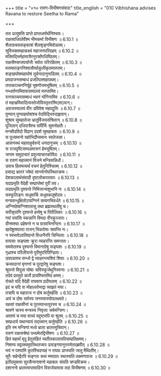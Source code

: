 +++
title = "०१० रावण-विभीषणसंवादः"
title_english = "010 Vibhishana advises Ravana to restore Seetha to Rama"

+++

ततः प्रत्युषसि प्राप्ते प्राप्तधर्मार्थनिश्चयः।  
राक्षसाधिपतेर्वेश्म भीमकर्मा विभीषणः ॥ 6.10.1 ॥   
शैलाग्रचयसङ्काशं शैलशृङ्गमिवोन्नतम्।  
सुविभक्तमहाकक्ष्यं महाजनपरिग्रहम् ॥ 6.10.2 ॥   
मतिमद्भिर्महामात्रैरनुरक्तैरधिष्ठितम्।  
राक्षसैश्चाप्तपर्याप्तैः सर्वतः परिरक्षितम् ॥ 6.10.3 ॥   
मत्तमातङ्गनिश्वासैर्व्याकुलीकृतमारुतम्।  
शङ्खघोषमहाघोषं तूर्यनादानुनादितम् ॥ 6.10.4 ॥   
प्रमदाजनसम्बाधं प्रजल्पितमहापथम्।  
तप्तकाञ्चननिर्यूहं भूषणोत्तमभूषितम् ॥ 6.10.5 ॥   
गन्धर्वाणामिवावासमालयं मरुतामिव।  
रत्नसञ्चयसम्बाधं भवनं भोगिनामिव ॥ 6.10.6 ॥   
तं महाभ्रमिवादित्यस्तेजोविस्तृतरश्मि(मा)वान्।  
अग्रजस्यालयं वीरः प्रविवेश महाद्युतिः ॥ 6.10.7 ॥   
पुण्यान् पुण्याहघोषांश्च वेदविद्भिरुदाहृतान्।  
शुश्राव सुमहातेजा भ्रातुर्विजयसंश्रितान् ॥ 6.10.8 ॥   
पूजितान् दधिपात्रैश्च सर्पिर्भिः सुमनोक्षतैः।  
मन्त्रवैदविदो विप्रान् ददर्श सुमहाबलः ॥ 6.10.9 ॥   
स पूज्यमानो रक्षोभिर्दीप्यमानः स्वतेजसा।  
आसनस्थं महावाहुर्ववन्दे धनदानुजम् ॥ 6.10.10 ॥   
स राजदृष्टिसम्पन्नमासनं हेमभूषितम्।  
जगाम समुदाचारं प्रयुज्याचारकोविदः ॥ 6.10.11 ॥   
स रावणं महात्मानं विजने मन्त्रिसन्निधौ।  
उवाच हितमत्यर्थं वचनं हेतुनिश्चितम् ॥ 6.10.12 ॥   
प्रसाद्य भ्रातरं ज्येष्ठं सान्त्वेनोपस्थितक्रमः।  
देशकालार्थसंवादी दृष्टलोकपरावरः ॥ 6.10.13 ॥   
यदाप्रभृति वैदेही सम्प्राप्तेमां पुरीं तव।  
तदाप्रभृति दृश्यन्ते निमित्तान्यशुभानि नः ॥ 6.10.14 ॥   
सस्फुलिङ्गः सधूमार्चिः सधूमकलुषोदयः।  
मन्त्रसन्धुक्षितोऽप्यग्निर्न सम्यगभिवर्धते ॥ 6.10.15 ॥   
अग्निष्ठेष्वग्निशालासु तथा ब्रह्मस्थलीषु च।  
सरीसृपाणि दृश्यन्ते हव्येषु च पिपीलिकाः ॥ 6.10.16 ॥   
गवां पयांसि स्कन्नानि विमदा वीरकुञ्जराः।  
दीनमश्वाः प्रहेषन्ते न च ग्रासाभिनन्दिनः ॥ 6.10.17 ॥   
खरोष्ट्राश्वतरा राजन् भिन्नरोमाः स्रवन्ति नः।  
न स्वभावेऽवतिष्ठन्ते विधानैरपि चिन्तिताः ॥ 6.10.18 ॥   
वायसाः सङ्घशः क्रूरा व्याहरन्ति समन्ततः।  
समवेताश्च दृश्यन्ते विमानाग्रेषु सङ्घशः ॥ 6.10.19 ॥   
गृध्राश्च परिलीयन्ते पुरीमुपरिपिण्डिताः।  
उपपन्नाश्च सन्ध्ये द्वे व्याहरन्त्यशिवं शिवाः ॥ 6.10.20 ॥   
क्रव्यादानां मृगाणां च पुरद्वारेषु सङ्घशः।  
श्रूयन्ते विपुला घोषाः सविस्फूर्जथुनिस्वनाः ॥ 6.10.21 ॥   
तदेवं प्रस्तुते कार्ये प्रायश्चित्तमिदं क्षमम्।  
रोचते यदि वैदेही राघवाय प्रदीयताम् ॥ 6.10.22 ॥   
इदं च यदि वा मोहाल्लोभाद्वा व्याहृतं मया।  
तत्रापि च महाराज न दोषं कर्तुमर्हसि ॥ 6.10.23 ॥   
अयं च दोषः सर्वस्य जनस्यास्योपलक्ष्यते।  
रक्षसां राक्षसीनां च पुरस्यान्तःपुरस्य च ॥ 6.10.24 ॥   
श्रावणे चास्य मन्त्रस्य निवृत्ताः सर्वमन्त्रिणः।  
अवश्यं च मया वाच्यं यद्दृष्टमपि वा श्रुतम् ॥ 6.10.25 ॥   
सम्प्रधार्य यथान्यायं तद्भवान् कर्तुमर्हति ॥ 6.10.26 ॥   
इति स्म मन्त्रिणां मध्ये भ्राता भ्रातरमूचिवान्।  
रावणं राक्षसश्रेष्ठं पथ्यमेतद्विभीषणः ॥ 6.10.27 ॥   
हितं महार्थं मृदु हेतुसंहितं व्यतीतकालायतिसम्प्रतिक्षमम्।  
निशम्य तद्वाक्यमुपस्थितज्वरः प्रसङ्गवानुत्तरमेतदब्रवीत् ॥ 6.10.28 ॥   
भयं न पश्यामि कुतश्चिदप्यहं न राघवः प्राप्स्यति जातु मैथिलीम्।  
सुरैः सहेन्द्रैरपि सङ्गतः कथं ममाग्रतः स्थास्यति लक्ष्मणाग्रजः ॥ 6.10.29 ॥   
इतीदमुक्त्वा सुरसैन्यनाशनो महाबलः संयति चण्डविक्रमः।  
दशाननो भ्रातरमाप्तवादिनं विसर्जयामास तदा विभीषणम् ॥ 6.10.30 ॥   
